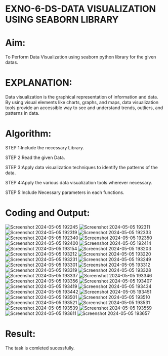 # EXNO-6-DS-DATA VISUALIZATION USING SEABORN LIBRARY

# Aim:
  To Perform Data Visualization using seaborn python library for the given datas.

# EXPLANATION:
Data visualization is the graphical representation of information and data. By using visual elements like charts, graphs, and maps, data visualization tools provide an accessible way to see and understand trends, outliers, and patterns in data.

# Algorithm:
STEP 1:Include the necessary Library.

STEP 2:Read the given Data.

STEP 3:Apply data visualization techniques to identify the patterns of the data.

STEP 4:Apply the various data visualization tools wherever necessary.

STEP 5:Include Necessary parameters in each functions.

# Coding and Output:
![Screenshot 2024-05-05 192245](https://github.com/PREM3112/EXNO-6-DS/assets/145449383/8f510d1c-ebf2-4226-a12d-280cb070d639)
![Screenshot 2024-05-05 192311](https://github.com/PREM3112/EXNO-6-DS/assets/145449383/9dce15df-10a0-43ae-9824-5b11dc463fd1)
![Screenshot 2024-05-05 192319](https://github.com/PREM3112/EXNO-6-DS/assets/145449383/d79af3c8-53ff-4e0f-a142-a99fe48f2b02)
![Screenshot 2024-05-05 192333](https://github.com/PREM3112/EXNO-6-DS/assets/145449383/26ceb8f5-4a45-4c83-8fe1-8167f49ae663)
![Screenshot 2024-05-05 192340](https://github.com/PREM3112/EXNO-6-DS/assets/145449383/a544a185-cba5-4b12-9254-0c8108c55706)
![Screenshot 2024-05-05 192350](https://github.com/PREM3112/EXNO-6-DS/assets/145449383/0bb6034e-d9a7-4648-9a8f-b2b11e55fd45)
![Screenshot 2024-05-05 192400](https://github.com/PREM3112/EXNO-6-DS/assets/145449383/31b58b8a-fb59-45af-b211-cebe74857e02)
![Screenshot 2024-05-05 192414](https://github.com/PREM3112/EXNO-6-DS/assets/145449383/995d4379-1e15-443f-bd61-4ce5c92bba45)
![Screenshot 2024-05-05 193154](https://github.com/PREM3112/EXNO-6-DS/assets/145449383/6731671e-0bba-4856-89b7-aa842e3b9755)
![Screenshot 2024-05-05 193203](https://github.com/PREM3112/EXNO-6-DS/assets/145449383/ba80b7b9-e95e-47ed-b2fd-b57d0b70f25a)
![Screenshot 2024-05-05 193212](https://github.com/PREM3112/EXNO-6-DS/assets/145449383/2a9c5031-8b23-48c2-b7ff-bc8bc807f8f8)
![Screenshot 2024-05-05 193220](https://github.com/PREM3112/EXNO-6-DS/assets/145449383/8fbd4fd8-20ce-49da-b310-1d39a8d64c69)
![Screenshot 2024-05-05 193231](https://github.com/PREM3112/EXNO-6-DS/assets/145449383/be649227-cd11-4b3a-bb5c-8a9e5b67a090)
![Screenshot 2024-05-05 193249](https://github.com/PREM3112/EXNO-6-DS/assets/145449383/e1237d05-6fea-44ce-b083-3ee61864507e)
![Screenshot 2024-05-05 193301](https://github.com/PREM3112/EXNO-6-DS/assets/145449383/29633738-e3b5-441c-92b4-f118f652a3bd)
![Screenshot 2024-05-05 193312](https://github.com/PREM3112/EXNO-6-DS/assets/145449383/922eccce-0a56-40c0-ac38-b8e71f747878)
![Screenshot 2024-05-05 193319](https://github.com/PREM3112/EXNO-6-DS/assets/145449383/bf02c034-fa0c-4b4b-a1c8-cf5bbc4e0bbb)
![Screenshot 2024-05-05 193328](https://github.com/PREM3112/EXNO-6-DS/assets/145449383/9add79e7-8b13-4909-a0de-f100e45d43ee)
![Screenshot 2024-05-05 193337](https://github.com/PREM3112/EXNO-6-DS/assets/145449383/d5aafce5-2fc4-4637-86c9-6d51ab810fe2)
![Screenshot 2024-05-05 193346](https://github.com/PREM3112/EXNO-6-DS/assets/145449383/fef8945c-fa92-4412-8dbc-81d65afb9b12)
![Screenshot 2024-05-05 193356](https://github.com/PREM3112/EXNO-6-DS/assets/145449383/811b040d-5e1a-4e55-8d42-b5d6ea13c09e)
![Screenshot 2024-05-05 193407](https://github.com/PREM3112/EXNO-6-DS/assets/145449383/bce26c59-fd56-4d19-9e68-eb4046314194)
![Screenshot 2024-05-05 193419](https://github.com/PREM3112/EXNO-6-DS/assets/145449383/23a75397-c029-48e0-8f9e-636525fbcd3f)
![Screenshot 2024-05-05 193434](https://github.com/PREM3112/EXNO-6-DS/assets/145449383/a0f46824-9a19-47a2-ad6d-35c91204bc99)
![Screenshot 2024-05-05 193442](https://github.com/PREM3112/EXNO-6-DS/assets/145449383/a732f7b0-e004-4b17-9d66-95330e0877a8)
![Screenshot 2024-05-05 193451](https://github.com/PREM3112/EXNO-6-DS/assets/145449383/c5ba344c-1494-479b-bcb3-32bb46ea112b)
![Screenshot 2024-05-05 193501](https://github.com/PREM3112/EXNO-6-DS/assets/145449383/f3da4c36-0a28-4e24-b79b-7d5e9856df8d)
![Screenshot 2024-05-05 193510](https://github.com/PREM3112/EXNO-6-DS/assets/145449383/ad5ef464-c0fa-4d9a-bf9f-771f19c084d7)
![Screenshot 2024-05-05 193521](https://github.com/PREM3112/EXNO-6-DS/assets/145449383/39a4c07d-8499-4224-b706-8284f574b5f3)
![Screenshot 2024-05-05 193531](https://github.com/PREM3112/EXNO-6-DS/assets/145449383/e5e17bbf-6ef2-4768-b99d-9a54a0bc02b7)
![Screenshot 2024-05-05 193539](https://github.com/PREM3112/EXNO-6-DS/assets/145449383/100d4f82-d41d-490b-bfde-9696a2ee13d3)
![Screenshot 2024-05-05 193559](https://github.com/PREM3112/EXNO-6-DS/assets/145449383/b3bc8cc1-13b1-45dc-8663-6c02b913149b)
![Screenshot 2024-05-05 193611](https://github.com/PREM3112/EXNO-6-DS/assets/145449383/1da92aea-d3d3-4ba0-8bc1-240e72123334)
![Screenshot 2024-05-05 193657](https://github.com/PREM3112/EXNO-6-DS/assets/145449383/663c0c4e-6427-41b6-93f9-142cb68e5b18)



# Result:
The task is comleted sucessfully.
